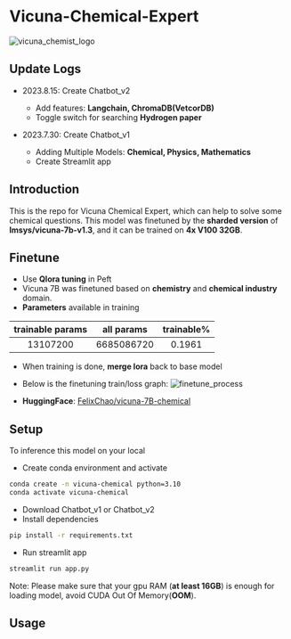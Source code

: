 # Vicuna-Chemical-Expert
![vicuna_chemist_logo](https://github.com/felixchao/Vicuna-Chemical-Expert/assets/75468071/785af3da-2fa7-4619-b72c-088dcd06eeb6)



## Update Logs
* 2023.8.15: Create Chatbot_v2
  
  * Add features: **Langchain, ChromaDB(VetcorDB)**
  * Toggle switch for searching **Hydrogen paper**
  
* 2023.7.30: Create Chatbot_v1 

   * Adding Multiple Models: **Chemical, Physics, Mathematics**
   * Create Streamlit app
## Introduction
This is the repo for Vicuna Chemical Expert, which can help to solve some chemical questions. This model was finetuned by the **sharded version** of **lmsys/vicuna-7b-v1.3**, and it can be trained on **4x V100 32GB**.

## Finetune
* Use **Qlora tuning** in Peft
* Vicuna 7B was finetuned based on **chemistry** and **chemical industry** domain.
* **Parameters** available in training

| trainable params | all params | trainable% |
|:----------------:|:----------:|:----------:|
|     13107200     | 6685086720 |   0.1961   |
* When training is done, **merge lora** back to base model
* Below is the finetuning train/loss graph:
![finetune_process](https://github.com/felixchao/Vicuna-Chemical-Expert/assets/75468071/f61b5b84-1217-4110-8889-8e434f9dc2d2)

* **HuggingFace**: [FelixChao/vicuna-7B-chemical](https://huggingface.co/FelixChao/vicuna-7B-chemical)

## Setup
To inference this model on your local

* Create conda environment and activate
```sh
conda create -n vicuna-chemical python=3.10 
conda activate vicuna-chemical
```
* Download Chatbot_v1 or Chatbot_v2
* Install dependencies
```sh
pip install -r requirements.txt
```
* Run streamlit app
```sh
streamlit run app.py
```

Note: Please make sure that your gpu RAM (**at least 16GB**) is enough for loading model, avoid CUDA Out Of Memory(**OOM**).

## Usage



